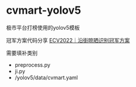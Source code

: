 # cvmart-yolov5
极市平台打榜使用的yolov5模板

冠军方案代码分享 [ECV2022｜沿街晾晒识别冠军方案](https://zhuanlan.zhihu.com/p/552485058)

需要填补类别
+ preprocess.py
+ ji.py
+ /yolov5/data/cvmart.yaml
